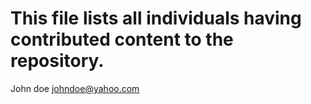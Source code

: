 # This file lists all individuals having contributed content to the repository.
John doe <johndoe@yahoo.com>

